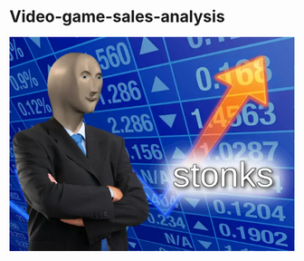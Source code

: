 # Video-game-sales-analysis
![alt text](https://github.com/GeofreyMacharia/Video-game-sales-analysis/blob/main/stonks.png)
